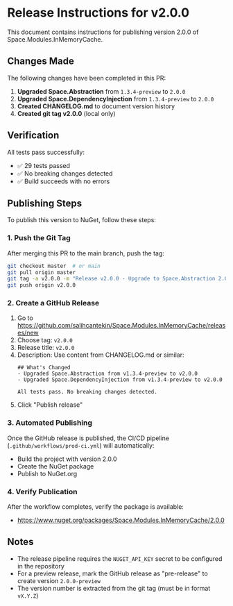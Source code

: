 # Release Instructions for v2.0.0

This document contains instructions for publishing version 2.0.0 of Space.Modules.InMemoryCache.

## Changes Made

The following changes have been completed in this PR:

1. **Upgraded Space.Abstraction** from `1.3.4-preview` to `2.0.0`
2. **Upgraded Space.DependencyInjection** from `1.3.4-preview` to `2.0.0`
3. **Created CHANGELOG.md** to document version history
4. **Created git tag v2.0.0** (local only)

## Verification

All tests pass successfully:
- ✅ 29 tests passed
- ✅ No breaking changes detected
- ✅ Build succeeds with no errors

## Publishing Steps

To publish this version to NuGet, follow these steps:

### 1. Push the Git Tag

After merging this PR to the main branch, push the tag:

```bash
git checkout master  # or main
git pull origin master
git tag -a v2.0.0 -m "Release v2.0.0 - Upgrade to Space.Abstraction 2.0.0"
git push origin v2.0.0
```

### 2. Create a GitHub Release

1. Go to https://github.com/salihcantekin/Space.Modules.InMemoryCache/releases/new
2. Choose tag: `v2.0.0`
3. Release title: `v2.0.0`
4. Description: Use content from CHANGELOG.md or similar:
   ```
   ## What's Changed
   - Upgraded Space.Abstraction from v1.3.4-preview to v2.0.0
   - Upgraded Space.DependencyInjection from v1.3.4-preview to v2.0.0
   
   All tests pass. No breaking changes detected.
   ```
5. Click "Publish release"

### 3. Automated Publishing

Once the GitHub release is published, the CI/CD pipeline (`.github/workflows/prod-ci.yml`) will automatically:
- Build the project with version 2.0.0
- Create the NuGet package
- Publish to NuGet.org

### 4. Verify Publication

After the workflow completes, verify the package is available:
- https://www.nuget.org/packages/Space.Modules.InMemoryCache/2.0.0

## Notes

- The release pipeline requires the `NUGET_API_KEY` secret to be configured in the repository
- For a preview release, mark the GitHub release as "pre-release" to create version `2.0.0-preview`
- The version number is extracted from the git tag (must be in format `vX.Y.Z`)
